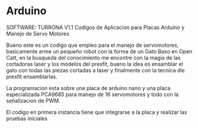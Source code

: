 # Arduino
SOFTWARE: TURRONA V1.1
Codigos de Aplicacion para Placas Arduino y Manejo de Servo Motores 

Bueno este es un codigo que empleo para el manejo de servomotores, basicamente arme un pequeño robot con la forma de un Gato Baso en Open Catt, en la busqueda del conocimiento me encontre con la magia de las cortadoras laser y los modelos del presfit, bueno la idea es ensamblar el gato con todas las
piezas cortadas a laser y finalmente con la tecnica dle presfit ensamblarlas.

La programacion esta sobre una placa de arduino nano y una placa especializada PCA9685  para manejo de 16 servomotores y todo con la señalizacion de PWM. 

El codigo en primera instancia tiene que integrarse a la placa y realizar las pruebas iniciales
